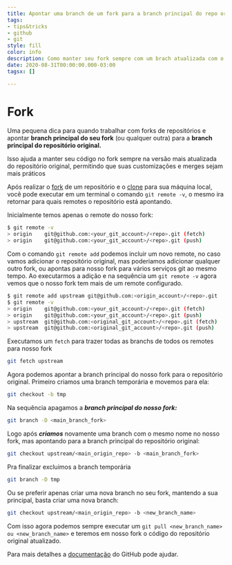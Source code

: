 ```yaml
---
title: Apontar uma branch de um fork para a branch principal do repo original
tags:
- tips&tricks
- github
- git
style: fill
color: info
description: Como manter seu fork sempre com um brach atualizada com o repo original.
date: 2020-08-31T00:00:00.000-03:00
tagsx: []

---
```

# Fork

Uma pequena dica para quando trabalhar com forks de repositórios e apontar **branch principal do seu fork** (ou qualquer outra) para a **branch principal do repositório original.**

Isso ajuda a manter seu código no fork sempre na versão mais atualizada do repositório original, permitindo que suas customizações e merges sejam mais práticos

Após realizar o [fork](https://docs.github.com/en/github/getting-started-with-github/fork-a-repo) de um repositório e o [clone](https://docs.github.com/en/github/creating-cloning-and-archiving-repositories/cloning-a-repository) para sua máquina local, você pode executar em um terminal o comando `git remote -v`, o mesmo ira retornar para quais remotes o repositório está apontando.

Inicialmente temos apenas o remote do nosso fork:

```bash
$ git remote -v
> origin	git@github.com:<your_git_account>/<repo>.git (fetch)
> origin	git@github.com:<your_git_account>/<repo>.git (push)
```

Com o comando `git remote add` podemos incluir um novo remote, no caso vamos adicionar o repositório original, mas poderiamos adicionar qualquer outro fork, ou apontas para nosso fork para vários serviços git ao mesmo tempo.
Ao executarmos a adição e na sequência um `git remote -v` agora vemos que o nosso fork tem mais de um remote configurado.

```bash
$ git remote add upstream git@github.com:<origin_account>/<repo>.git
$ git remote -v
> origin	git@github.com:<your_git_account>/<repo>.git (fetch)
> origin	git@github.com:<your_git_account>/<repo>.git (push)
> upstream	git@github.com:<original_git_account>/<repo>.git (fetch)
> upstream	git@github.com:<original_git_account>/<repo>.git (push) 
```

Executamos um `fetch` para trazer todas as branchs de todos os remotes para nosso fork

```bash
git fetch upstream
```

Agora podemos apontar a branch principal do nosso fork para o repositório original. Primeiro criamos uma branch temporária e movemos para ela:

```bash
git checkout -b tmp
```

Na sequência apagamos a **_branch principal do nosso fork:_**

```bash
git branch -D <main_branch_fork>
```

Logo após **_criamos_** novamente uma branch com o mesmo nome no nosso fork, mas apontando para a branch principal do repositório original:

```bash
git checkout upstream/<main_origin_repo> -b <main_branch_fork>
```

Pra finalizar excluimos a branch temporária

```bash
git branch -D tmp
```

Ou se preferir apenas criar uma nova branch no seu fork, mantendo a sua principal, basta criar uma nova branch:

```bash
git checkout upstream/<main_origin_repo> -b <new_branch_name>
```

Com isso agora podemos sempre executar um `git pull <new_branch_name> ou <new_branch_name>` e teremos em nosso fork o código do repositório original atualizado.

Para mais detalhes a [documentação](https://docs.github.com/pt/github/collaborating-with-issues-and-pull-requests/configuring-a-remote-for-a-fork) do GitHub pode ajudar.